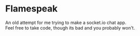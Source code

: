 # Flamespeak
An old attempt for me trying to make a socket.io chat app.  
Feel free to take code, though its bad and you probably won't.
